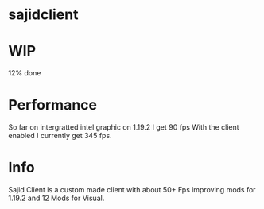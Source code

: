 # sajidclient

# WIP
12% done
# Performance
So far on intergratted intel graphic on 1.19.2 I get 90 fps With the client enabled I currently get 345 fps.
# Info
Sajid Client is a custom made client with about 50+ Fps improving mods for 1.19.2 and 12 Mods for Visual.

